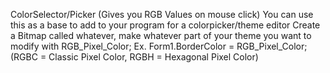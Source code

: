 ColorSelector/Picker (Gives you RGB Values on mouse click)
You can use this as a base to add to your program for a colorpicker/theme editor
Create a Bitmap called whatever, make whatever part of your theme you want to modify with RGB_Pixel_Color;
Ex. Form1.BorderColor = RGB_Pixel_Color; (RGBC = Classic Pixel Color, RGBH = Hexagonal Pixel Color)
